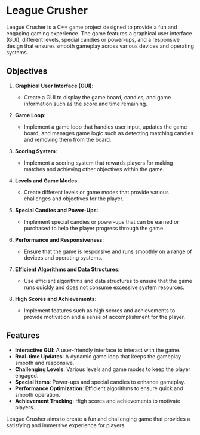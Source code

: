 # League Crusher

League Crusher is a C++ game project designed to provide a fun and engaging gaming experience. The game features a graphical user interface (GUI), different levels, special candies or power-ups, and a responsive design that ensures smooth gameplay across various devices and operating systems.

## Objectives

1. **Graphical User Interface (GUI)**:
   - Create a GUI to display the game board, candies, and game information such as the score and time remaining.

2. **Game Loop**:
   - Implement a game loop that handles user input, updates the game board, and manages game logic such as detecting matching candies and removing them from the board.

3. **Scoring System**:
   - Implement a scoring system that rewards players for making matches and achieving other objectives within the game.

4. **Levels and Game Modes**:
   - Create different levels or game modes that provide various challenges and objectives for the player.

5. **Special Candies and Power-Ups**:
   - Implement special candies or power-ups that can be earned or purchased to help the player progress through the game.

6. **Performance and Responsiveness**:
   - Ensure that the game is responsive and runs smoothly on a range of devices and operating systems.

7. **Efficient Algorithms and Data Structures**:
   - Use efficient algorithms and data structures to ensure that the game runs quickly and does not consume excessive system resources.

8. **High Scores and Achievements**:
   - Implement features such as high scores and achievements to provide motivation and a sense of accomplishment for the player.

## Features

- **Interactive GUI**: A user-friendly interface to interact with the game.
- **Real-time Updates**: A dynamic game loop that keeps the gameplay smooth and responsive.
- **Challenging Levels**: Various levels and game modes to keep the player engaged.
- **Special Items**: Power-ups and special candies to enhance gameplay.
- **Performance Optimization**: Efficient algorithms to ensure quick and smooth operation.
- **Achievement Tracking**: High scores and achievements to motivate players.


   
League Crusher aims to create a fun and challenging game that provides a satisfying and immersive experience for players.
